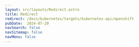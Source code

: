 ```yaml
---
layout: src/layouts/Redirect.astro
title: Redirect
redirect: /docs/kubernetes/targets/kubernetes-api/openshift
pubDate:  2024-07-29
navSearch: false
navSitemap: false
navMenu: false
---
```

